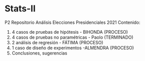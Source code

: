 # Stats-II
 P2 Repositorio Análisis Elecciones Presidenciales 2021 
Contenido:
1) 4 casos de pruebas de hipótesis - BIHONDA (PROCESO)
2) 4 casos de pruebas no paramétricas - Paolo (TERMINADO)
3) 2 análisis de regresión - FÁTIMA (PROCESO)
4) 1 caso de diseño de experimentos -ALMENDRA (PROCESO)
5) Conclusiones, sugerencias

